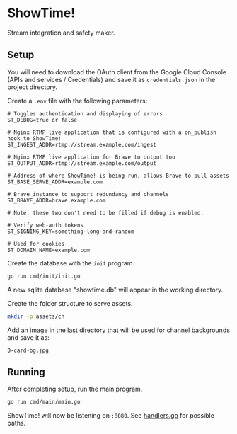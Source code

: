 # ShowTime!

Stream integration and safety maker.

## Setup

You will need to download the OAuth client from the Google Cloud Console
(APIs and services / Credentials) and save it as `credentials.json` in
the project directory.

Create a `.env` file with the following parameters:

```
# Toggles authentication and displaying of errors
ST_DEBUG=true or false

# Nginx RTMP live application that is configured with a on_publish hook to ShowTime!
ST_INGEST_ADDR=rtmp://stream.example.com/ingest

# Nginx RTMP live application for Brave to output too
ST_OUTPUT_ADDR=rtmp://stream.example.com/output

# Address of where ShowTime! is being run, allows Brave to pull assets
ST_BASE_SERVE_ADDR=example.com

# Brave instance to support redundancy and channels
ST_BRAVE_ADDR=brave.example.com

# Note: these two don't need to be filled if debug is enabled.

# Verify web-auth tokens
ST_SIGNING_KEY=something-long-and-random

# Used for cookies
ST_DOMAIN_NAME=example.com
```

Create the database with the `init` program.

```sh
go run cmd/init/init.go
```

A new sqlite database "showtime.db" will appear in the working directory.

Create the folder structure to serve assets.

```sh
mkdir -p assets/ch
```

Add an image in the last directory that will be used for channel backgrounds
and save it as:

```
0-card-bg.jpg
```

## Running

After completing setup, run the main program.

```sh
go run cmd/main/main.go
```

ShowTime! will now be listening on `:8080`. See
[handlers.go](handlers/handlers.go) for possible paths.
